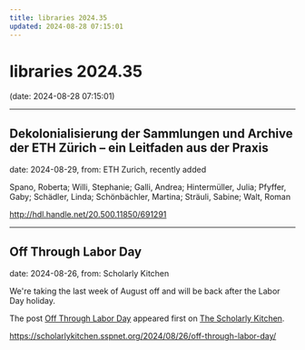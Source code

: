 ```yaml
---
title: libraries 2024.35
updated: 2024-08-28 07:15:01
---
```


# libraries 2024.35

(date: 2024-08-28 07:15:01)

---

## Dekolonialisierung der Sammlungen und Archive der ETH Zürich – ein Leitfaden aus der Praxis

date: 2024-08-29, from: ETH Zurich, recently added

Spano, Roberta; Willi, Stephanie; Galli, Andrea; Hintermüller, Julia; Pfyffer, Gaby; Schädler, Linda; Schönbächler, Martina; Sträuli, Sabine; Walt, Roman 

<http://hdl.handle.net/20.500.11850/691291>

---

## Off Through Labor Day

date: 2024-08-26, from: Scholarly Kitchen

<p>We're taking the last week of August off and will be back after the Labor Day holiday. </p>
<p>The post <a href="https://scholarlykitchen.sspnet.org/2024/08/26/off-through-labor-day/">Off Through Labor Day</a> appeared first on <a href="https://scholarlykitchen.sspnet.org">The Scholarly Kitchen</a>.</p>
 

<https://scholarlykitchen.sspnet.org/2024/08/26/off-through-labor-day/>


